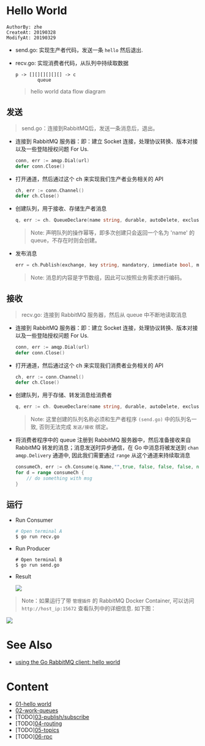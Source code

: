 Hello World
===========
`AuthorBy: zhe`     
`CreateAt: 20190328`        
`ModifyAt: 20190329`  

- send.go: 实现生产者代码，发送一条 `hello` 然后退出.  
- recv.go: 实现消费者代码，从队列中持续取数据

    ```
    p -> [][][][][][] -> c
            queue
    ```
    
    >  hello world data flow diagram
            
## 发送

> send.go：连接到RabbitMQ后，发送一条消息后，退出。

- 连接到 RabbitMQ 服务器：即：建立 Socket 连接，处理协议转换、版本对接以及一些登陆授权问题 For Us.

    ```go
    conn, err := amqp.Dial(url)
    defer conn.Close()
    ```
    
- 打开通道，然后通过这个 ch 来实现我们生产者业务相关的 API

    ```go
	ch, err := conn.Channel()
	defer ch.Close()
    ```

- 创建队列，用于接收、存储生产者消息

    ```go
	q, err := ch. QueueDeclare(name string, durable, autoDelete, exclusive, noWait bool, args Table) (Queue, error)
    ```
    
    > Note: 声明队列的操作幂等，即多次创建只会返回一个名为 'name' 的 queue，不存在时则会创建。
    
- 发布消息

    ```go
	err = ch.Publish(exchange, key string, mandatory, immediate bool, msg Publishing) error
    ```
    
    > Note: 消息的内容是字节数组，因此可以按照业务需求进行编码。

## 接收

> recv.go: 连接到 RabbitMQ 服务器，然后从 queue 中不断地读取消息

- 连接到 RabbitMQ 服务器：即：建立 Socket 连接，处理协议转换、版本对接以及一些登陆授权问题 For Us.

    ```go
    conn, err := amqp.Dial(url)
    defer conn.Close()
    ```
    
- 打开通道，然后通过这个 ch 来实现我们消费者业务相关的 API

    ```go
	ch, err := conn.Channel()
	defer ch.Close()
    ```
                   
- 创建队列，用于存储、转发消息给消费者
  
    ```go
  	q, err := ch. QueueDeclare(name string, durable, autoDelete, exclusive, noWait bool, args Table) (Queue, error)
    ```
      
    > Note: 这里创建的队列名称必须和生产者程序 `(send.go)` 中的队列名一致, 否则无法完成 `发送/接收` 绑定。
      
- 将消费者程序中的 queue 注册到 RabbitMQ 服务器中，然后准备接收来自 RabbitMQ 转发的消息；消息发送时异步通信，在 Go 中消息将被发送到 `chan amqp.Delivery` 通道中, 因此我们需要通过 `range` 从这个通道来持续取消息

    ```go
    consumeCh, err := ch.Consume(q.Name,"",true, false, false, false, nil)
    for d = range consumeCh {
        // do something with msg
    }
    ```
    
## 运行

- Run Consumer

    ```bash
    # Open terminal A
    $ go run recv.go
    ```
    
- Run Producer

    ```
    # Open terminal B
    $ go run send.go
    ```    

- Result

    ![](https://res.cloudinary.com/zher-files/image/upload/v1553843154/blog/images/rabbitmq-helloworld.png)

> Note：如果运行了带 `管理插件` 的 RabbitMQ Docker Container, 可以访问 `http://host_ip:15672` 查看队列中的详细信息. 如下图：

![](https://res.cloudinary.com/zher-files/image/upload/v1553842308/blog/images/rabbitmq-manager-1.png)
      

# See Also

- [using the Go RabbitMQ client: hello world](https://www.rabbitmq.com/tutorials/tutorial-one-go.html)

[#1]:https://godoc.org/github.com/streadway/amqp
[#2]:https://www.rabbitmq.com/getstarted.html
[#3]:https://hub.docker.com/_/rabbitmq/?tab=description

# Content

- [01-hello world](../01-hello-world)
- [02-work-queues](../02-work-queues)
- [TODO][03-publish/subscribe](../03-publish-subscribe)
- [TODO][04-routing](../04-routing)
- [TODO][05-topics](../05-topics)
- [TODO][06-rpc](../06-rpc)
